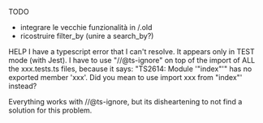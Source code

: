 TODO
- integrare le vecchie funzionalità in /.old
- ricostruire filter_by (unire a search_by?)


HELP
I have a typescript error that I can't resolve. It appears only in TEST mode (with Jest).
I have to use "//@ts-ignore" on top of the import of ALL the xxx.tests.ts files, because it says: "TS2614: Module '"index"'" has no exported member 'xxx'. Did you mean to use import xxx from "index"' instead?

Everything works with //@ts-ignore, but its disheartening to not find a solution for this problem.
